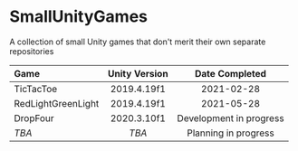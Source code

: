 # SmallUnityGames
A collection of small Unity games that don't merit their own separate repositories

| Game               | Unity Version | Date Completed          |
| :----------------- | :-----------: | :---------------------: |
| TicTacToe          | 2019.4.19f1   | 2021-02-28              |
| RedLightGreenLight | 2019.4.19f1   | 2021-05-28              |
| DropFour           | 2020.3.10f1   | Development in progress |
| *TBA*              | *TBA*         | Planning in progress    |
